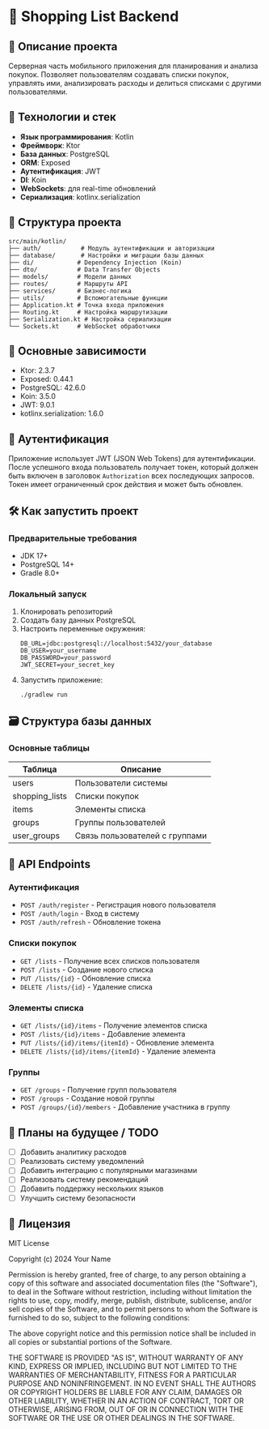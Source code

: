 # 🛒 Shopping List Backend

## 📌 Описание проекта
Серверная часть мобильного приложения для планирования и анализа покупок. Позволяет пользователям создавать списки покупок, управлять ими, анализировать расходы и делиться списками с другими пользователями.

## 🚀 Технологии и стек
- **Язык программирования**: Kotlin
- **Фреймворк**: Ktor
- **База данных**: PostgreSQL
- **ORM**: Exposed
- **Аутентификация**: JWT
- **DI**: Koin
- **WebSockets**: для real-time обновлений
- **Сериализация**: kotlinx.serialization

## 📁 Структура проекта
```
src/main/kotlin/
├── auth/           # Модуль аутентификации и авторизации
├── database/       # Настройки и миграции базы данных
├── di/            # Dependency Injection (Koin)
├── dto/           # Data Transfer Objects
├── models/        # Модели данных
├── routes/        # Маршруты API
├── services/      # Бизнес-логика
├── utils/         # Вспомогательные функции
├── Application.kt # Точка входа приложения
├── Routing.kt     # Настройка маршрутизации
├── Serialization.kt # Настройка сериализации
└── Sockets.kt     # WebSocket обработчики
```

## 🧩 Основные зависимости
- Ktor: 2.3.7
- Exposed: 0.44.1
- PostgreSQL: 42.6.0
- Koin: 3.5.0
- JWT: 9.0.1
- kotlinx.serialization: 1.6.0

## 🔐 Аутентификация
Приложение использует JWT (JSON Web Tokens) для аутентификации. После успешного входа пользователь получает токен, который должен быть включен в заголовок `Authorization` всех последующих запросов. Токен имеет ограниченный срок действия и может быть обновлен.

## 🛠️ Как запустить проект

### Предварительные требования
- JDK 17+
- PostgreSQL 14+
- Gradle 8.0+

### Локальный запуск
1. Клонировать репозиторий
2. Создать базу данных PostgreSQL
3. Настроить переменные окружения:
   ```
   DB_URL=jdbc:postgresql://localhost:5432/your_database
   DB_USER=your_username
   DB_PASSWORD=your_password
   JWT_SECRET=your_secret_key
   ```
4. Запустить приложение:
   ```bash
   ./gradlew run
   ```

## 🗃️ Структура базы данных

### Основные таблицы
| Таблица | Описание |
|---------|----------|
| users | Пользователи системы |
| shopping_lists | Списки покупок |
| items | Элементы списка |
| groups | Группы пользователей |
| user_groups | Связь пользователей с группами |

## 📡 API Endpoints

### Аутентификация
- `POST /auth/register` - Регистрация нового пользователя
- `POST /auth/login` - Вход в систему
- `POST /auth/refresh` - Обновление токена

### Списки покупок
- `GET /lists` - Получение всех списков пользователя
- `POST /lists` - Создание нового списка
- `PUT /lists/{id}` - Обновление списка
- `DELETE /lists/{id}` - Удаление списка

### Элементы списка
- `GET /lists/{id}/items` - Получение элементов списка
- `POST /lists/{id}/items` - Добавление элемента
- `PUT /lists/{id}/items/{itemId}` - Обновление элемента
- `DELETE /lists/{id}/items/{itemId}` - Удаление элемента

### Группы
- `GET /groups` - Получение групп пользователя
- `POST /groups` - Создание новой группы
- `POST /groups/{id}/members` - Добавление участника в группу

## 🧪 Планы на будущее / TODO
- [ ] Добавить аналитику расходов
- [ ] Реализовать систему уведомлений
- [ ] Добавить интеграцию с популярными магазинами
- [ ] Реализовать систему рекомендаций
- [ ] Добавить поддержку нескольких языков
- [ ] Улучшить систему безопасности

## 📜 Лицензия
MIT License

Copyright (c) 2024 Your Name

Permission is hereby granted, free of charge, to any person obtaining a copy
of this software and associated documentation files (the "Software"), to deal
in the Software without restriction, including without limitation the rights
to use, copy, modify, merge, publish, distribute, sublicense, and/or sell
copies of the Software, and to permit persons to whom the Software is
furnished to do so, subject to the following conditions:

The above copyright notice and this permission notice shall be included in all
copies or substantial portions of the Software.

THE SOFTWARE IS PROVIDED "AS IS", WITHOUT WARRANTY OF ANY KIND, EXPRESS OR
IMPLIED, INCLUDING BUT NOT LIMITED TO THE WARRANTIES OF MERCHANTABILITY,
FITNESS FOR A PARTICULAR PURPOSE AND NONINFRINGEMENT. IN NO EVENT SHALL THE
AUTHORS OR COPYRIGHT HOLDERS BE LIABLE FOR ANY CLAIM, DAMAGES OR OTHER
LIABILITY, WHETHER IN AN ACTION OF CONTRACT, TORT OR OTHERWISE, ARISING FROM,
OUT OF OR IN CONNECTION WITH THE SOFTWARE OR THE USE OR OTHER DEALINGS IN THE
SOFTWARE.

